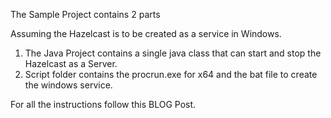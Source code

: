 The Sample Project contains 2 parts

 Assuming the Hazelcast is to be created as a service in Windows. 
 
 1. The Java Project contains a single java class that can start and stop the Hazelcast as a Server.
 2. Script folder contains the procrun.exe for x64 and the bat file to create the windows service.
 
 For all the instructions follow this BLOG Post.
